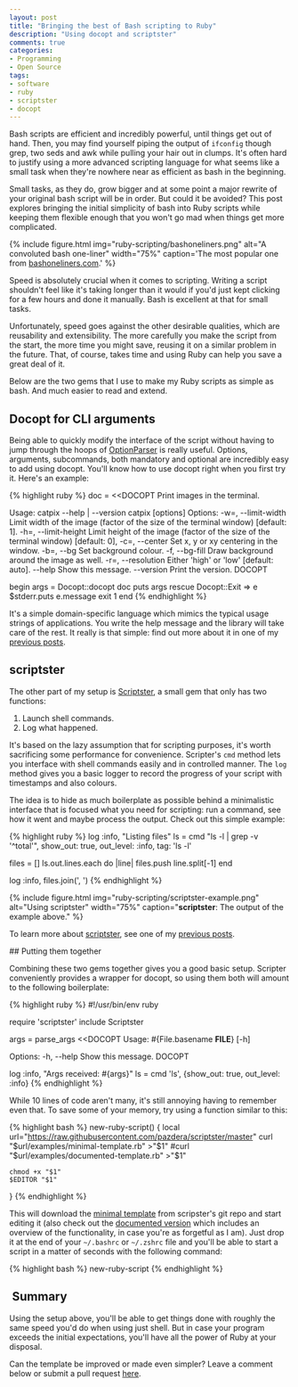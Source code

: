 ```yaml
---
layout: post
title: "Bringing the best of Bash scripting to Ruby"
description: "Using docopt and scriptster"
comments: true
categories:
- Programming
- Open Source
tags:
- software
- ruby
- scriptster
- docopt
---
```


Bash scripts are efficient and incredibly powerful, until things get out
of hand. Then, you may find yourself piping the output of `ifconfig` though
grep, two seds and awk while pulling your hair out in clumps. It's often hard
to justify using a more advanced scripting language for what seems like a small
task when they're nowhere near as efficient as bash in the beginning.

Small tasks, as they do, grow bigger and at some point a major rewrite of your
original bash script will be in order. But could it be avoided? This post
explores bringing the initial simplicity of bash into Ruby scripts while
keeping them flexible enough that you won't go mad when things get more
complicated.

{% include figure.html img="ruby-scripting/bashoneliners.png" alt="A convoluted bash one-liner" width="75%" caption='The most popular one from <a href="http://www.bashoneliners.com/oneliners/oneliner/192/">bashoneliners.com</a>.' %}

Speed is absolutely crucial when it comes to scripting. Writing a script
shouldn't feel like it's taking longer than it would if you'd just kept
clicking for a few hours and done it manually. Bash is excellent at that for
small tasks.

Unfortunately, speed goes against the other desirable qualities, which are
reusability and extensibility. The more carefully you make the script from the
start, the more time you might save, reusing it on a similar problem in the
future. That, of course, takes time and using Ruby can help you save a great
deal of it.

Below are the two gems that I use to make my Ruby scripts as simple as bash.
And much easier to read and extend.

## Docopt for CLI arguments

Being able to quickly modify the interface of the script without having to jump
through the hoops of
[OptionParser](http://ruby-doc.org/stdlib-2.2.2/libdoc/optparse/rdoc/OptionParser.html)
is really useful. Options, arguments, subcommands, both mandatory and optional
are incredibly easy to add using docopt. You'll know how to use docopt right
when you first try it. Here's an example:

{% highlight ruby %}
doc = <<DOCOPT
Print images in the terminal.

Usage:
  catpix --help | --version
  catpix [options] <path>
Options:
  -w=<width>, --limit-width     Limit width of the image (factor of the size
                                of the terminal window) [default: 1].
  -h=<height>, --limit-height   Limit height of the image (factor of the size
                                of the terminal window) [default: 0],
  -c=<pos>, --center            Set x, y or xy centering in the window.
  -b=<colour>, --bg             Set background colour.
  -f, --bg-fill                 Draw background around the image as well.
  -r=<res>, --resolution        Either 'high' or 'low' [default: auto].
  --help                        Show this message.
  --version                     Print the version.
DOCOPT

begin
  args = Docopt::docopt doc
  puts args
rescue Docopt::Exit => e
  $stderr.puts e.message
  exit 1
end
{% endhighlight %}


It's a simple domain-specific language which mimics the typical usage strings
of applications. You write the help message and the library will take care of
the rest. It really is that simple: find out more about it in one of my
[previous posts](http://radek.io/2015/01/19/docopt/).

## scriptster

The other part of my setup is
[Scriptster](https://github.com/pazdera/scriptster), a small gem that only has
two functions:

1. Launch shell commands.
2. Log what happened.

It's based on the lazy assumption that for scripting purposes, it's worth
sacrificing some performance for convenience. Scripter's `cmd` method lets you
interface with shell commands easily and in controlled manner. The `log` method
gives you a basic logger to record the progress of your script with timestamps
and also colours.

The idea is to hide as much boilerplate as possible behind a minimalistic
interface that is focused what you need for scripting: run a command, see how
it went and maybe process the output. Check out this simple example:

{% highlight ruby %}
log :info, "Listing files"
ls = cmd "ls -l | grep -v '^total'",
  show_out: true,
  out_level: :info,
  tag: 'ls -l'

files = []
ls.out.lines.each do |line|
  files.push line.split[-1]
end

log :info, files.join(', ')
{% endhighlight %}

{% include figure.html img="ruby-scripting/scriptster-example.png" alt="Using scriptster" width="75%" caption="<b>scriptster</b>: The output of the example above." %}

To learn more about [scriptster](https://github.com/pazdera/scriptster), see
one of my [previous posts](http://radek.io/2014/11/01/scriptster/).

## Putting them together

Combining these two gems together gives you a good basic setup. Scripter
conveniently provides a wrapper for docopt, so using them both will amount to
the following boilerplate:

{% highlight ruby %}
#!/usr/bin/env ruby

require 'scriptster'
include Scriptster

args = parse_args <<DOCOPT
Usage:
  #{File.basename __FILE__} [-h]

Options:
  -h, --help          Show this message.
DOCOPT

log :info, "Args received: #{args}"
ls = cmd 'ls', {show_out: true, out_level: :info}
{% endhighlight %}

While 10 lines of code aren't many, it's still annoying having to remember even
that. To save some of your memory, try using a function similar to this:

{% highlight bash %}
new-ruby-script()
{
    local url="https://raw.githubusercontent.com/pazdera/scriptster/master"
    curl "$url/examples/minimal-template.rb" >"$1"
    #curl "$url/examples/documented-template.rb" >"$1"

    chmod +x "$1"
    $EDITOR "$1"
}
{% endhighlight %}

This will download the [minimal
template](https://github.com/pazdera/scriptster/blob/master/examples/minimal-template.rb)
from scripster's git repo and start editing it (also check out the [documented
version](https://github.com/pazdera/scriptster/blob/master/examples/documented-template.rb)
which includes an overview of the functionality, in case you're as forgetful as
I am). Just drop it at the end of your `~/.bashrc` or `~/.zshrc` file and
you'll be able to start a script in a matter of seconds with the following
command:

{% highlight bash %}
new-ruby-script <file-path>
{% endhighlight %}

##  Summary

Using the setup above, you'll be able to get things done with roughly the same
speed you'd do when using just shell. But in case your program exceeds the
initial expectations, you'll have all the power of Ruby at your disposal.

Can the template be improved or made even simpler? Leave a comment below or
submit a pull request
[here](https://github.com/pazdera/scriptster/blob/master/examples/documented-template.rb).

